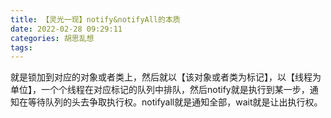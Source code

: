```yaml
---
title: 【灵光一现】notify&notifyAll的本质
date: 2022-02-28 09:29:11
categories: 胡思乱想
tags: 
---
```

就是锁加到对应的对象或者类上，然后就以【该对象或者类为标记】，以【线程为单位】，一个个线程在对应标记的队列中排队，然后notify就是执行到某一步，通知在等待队列的头去争取执行权。notifyall就是通知全部，wait就是让出执行权。
